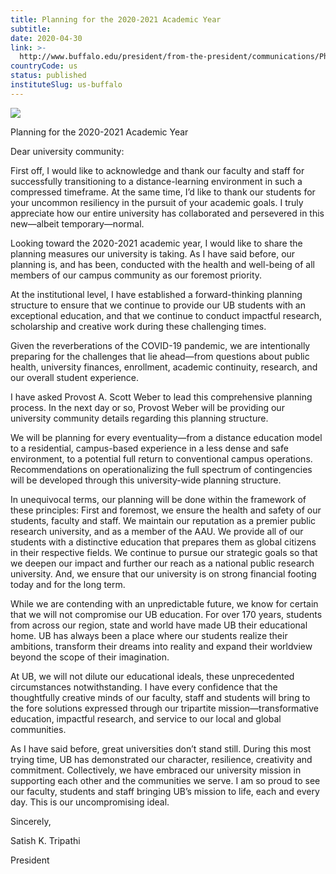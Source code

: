 ```yaml
---
title: Planning for the 2020-2021 Academic Year
subtitle: 
date: 2020-04-30
link: >-
  http://www.buffalo.edu/president/from-the-president/communications/Phase2.html
countryCode: us
status: published
instituteSlug: us-buffalo
---
```

![](http://www.buffalo.edu/content/www/president/from-the-president/communications/_jcr_content/rightcol/flexmodule.img.209.131.jpg/1588269371545.jpg)

Planning for the 2020-2021 Academic Year

Dear university community:

First off, I would like to acknowledge and thank our faculty and staff for successfully transitioning to a distance-learning environment in such a compressed timeframe. At the same time, I’d like to thank our students for your uncommon resiliency in the pursuit of your academic goals. I truly appreciate how our entire university has collaborated and persevered in this new—albeit temporary—normal.

Looking toward the 2020-2021 academic year, I would like to share the planning measures our university is taking. As I have said before, our planning is, and has been, conducted with the health and well-being of all members of our campus community as our foremost priority.

At the institutional level, I have established a forward-thinking planning structure to ensure that we continue to provide our UB students with an exceptional education, and that we continue to conduct impactful research, scholarship and creative work during these challenging times.

Given the reverberations of the COVID-19 pandemic, we are intentionally preparing for the challenges that lie ahead—from questions about public health, university finances, enrollment, academic continuity, research, and our overall student experience.

I have asked Provost A. Scott Weber to lead this comprehensive planning process. In the next day or so, Provost Weber will be providing our university community details regarding this planning structure.

We will be planning for every eventuality—from a distance education model to a residential, campus-based experience in a less dense and safe environment, to a potential full return to conventional campus operations. Recommendations on operationalizing the full spectrum of contingencies will be developed through this university-wide planning structure.

In unequivocal terms, our planning will be done within the framework of these principles: First and foremost, we ensure the health and safety of our students, faculty and staff. We maintain our reputation as a premier public research university, and as a member of the AAU. We provide all of our students with a distinctive education that prepares them as global citizens in their respective fields. We continue to pursue our strategic goals so that we deepen our impact and further our reach as a national public research university. And, we ensure that our university is on strong financial footing today and for the long term.

While we are contending with an unpredictable future, we know for certain that we will not compromise our UB education. For over 170 years, students from across our region, state and world have made UB their educational home. UB has always been a place where our students realize their ambitions, transform their dreams into reality and expand their worldview beyond the scope of their imagination.

At UB, we will not dilute our educational ideals, these unprecedented circumstances notwithstanding. I have every confidence that the thoughtfully creative minds of our faculty, staff and students will bring to the fore solutions expressed through our tripartite mission—transformative education, impactful research, and service to our local and global communities.

As I have said before, great universities don’t stand still. During this most trying time, UB has demonstrated our character, resilience, creativity and commitment. Collectively, we have embraced our university mission in supporting each other and the communities we serve. I am so proud to see our faculty, students and staff bringing UB’s mission to life, each and every day. This is our uncompromising ideal.

Sincerely,

Satish K. Tripathi

President
